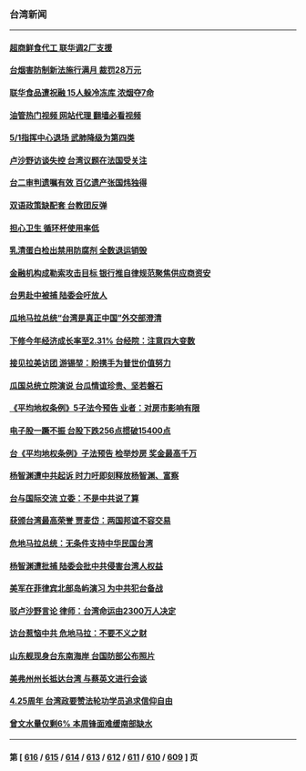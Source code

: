 ### 台湾新闻
---
#### [超商鲜食代工 联华调2厂支援](../../pages/ncid1349361/n13981462.md?04260445) 
#### [台烟害防制新法施行满月 裁罚28万元](../../pages/ncid1349361/n13981470.md?04260445) 
#### [联华食品遭祝融 15人躲冷冻库 浓烟夺7命](../../pages/ncid1349361/n13981465.md?04260445) 
#### [油管热门视频 网站代理 翻墙必看视频](http://138.2.39.72:81/youtube.html?epic-marker?04260445)
#### [5/1指挥中心退场 武肺降级为第四类](../../pages/ncid1349361/n13981467.md?04260445) 
#### [卢沙野访谈失控 台湾议题在法国受关注](../../pages/ncid1349361/n13980285.md?04260445) 
#### [台二审判遗嘱有效 百亿遗产张国炜独得](../../pages/ncid1349361/n13981414.md?04260445) 
#### [双语政策缺配套 台教团反弹](../../pages/ncid1349361/n13981417.md?04260445) 
#### [担心卫生 循环杯使用率低](../../pages/ncid1349361/n13981419.md?04260445) 
#### [乳清蛋白检出禁用防腐剂 全数退运销毁](../../pages/ncid1349361/n13981421.md?04260445) 
#### [金融机构成勒索攻击目标 银行推自律规范聚焦供应商资安](../../pages/ncid1349361/n13981408.md?04260445) 
#### [台男赴中被捕 陆委会吁放人](../../pages/ncid1349361/n13981389.md?04260445) 
#### [瓜地马拉总统“台湾是真正中国”外交部澄清](../../pages/ncid1349361/n13981385.md?04260445) 
#### [下修今年经济成长率至2.31% 台经院：注意四大变数](../../pages/ncid1349361/n13981396.md?04260445) 
#### [接见拉美访团 游锡堃：盼携手为普世价值努力](../../pages/ncid1349361/n13981363.md?04260445) 
#### [瓜国总统立院演说 台瓜情谊珍贵、坚若磐石](../../pages/ncid1349361/n13981391.md?04260445) 
#### [《平均地权条例》5子法今预告 业者：对房市影响有限](../../pages/ncid1349361/n13981373.md?04260445) 
#### [电子股一蹶不振 台股下跌256点掼破15400点](../../pages/ncid1349361/n13981371.md?04260445) 
#### [台《平均地权条例》子法预告  检举炒房  奖金最高千万](../../pages/ncid1349361/n13981380.md?04260445) 
#### [杨智渊遭中共起诉 时力吁即刻释放杨智渊、富察](../../pages/ncid1349361/n13981316.md?04260445) 
#### [台与国际交流 立委：不是中共说了算](../../pages/ncid1349361/n13981325.md?04260445) 
#### [获颁台湾最高荣誉 贾麦岱：两国邦谊不容交易](../../pages/ncid1349361/n13981331.md?04260445) 
#### [危地马拉总统：无条件支持中华民国台湾](../../pages/ncid1349361/n13981260.md?04260445) 
#### [杨智渊遭批捕 陆委会批中共侵害台湾人权益](../../pages/ncid1349361/n13981069.md?04260445) 
#### [美军在菲律宾北部岛屿演习 为中共犯台备战](../../pages/ncid1349361/n13980840.md?04260445) 
#### [驳卢沙野言论 律师：台湾命运由2300万人决定](../../pages/ncid1349361/n13980323.md?04260445) 
#### [访台惹恼中共 危地马拉：不要不义之财](../../pages/ncid1349361/n13980764.md?04260445) 
#### [山东舰现身台东南海岸 台国防部公布照片](../../pages/ncid1349361/n13980793.md?04260445) 
#### [美弗州州长抵达台湾 与蔡英文进行会谈](../../pages/ncid1349361/n13980749.md?04260445) 
#### [4.25周年 台湾政要赞法轮功学员追求信仰自由](../../pages/ncid1349361/n13979671.md?04260445) 
#### [曾文水量仅剩6% 本周锋面难缓南部缺水](../../pages/ncid1349361/n13980660.md?04260445) 

---
#### 第 [ [616](./616.md?04260445) / [615](./615.md?04260445) / [614](./614.md?04260445) / [613](./613.md?04260445) / [612](./612.md?04260445) / [611](./611.md?04260445) / [610](./610.md?04260445) / [609](./609.md?04260445) ] 页
